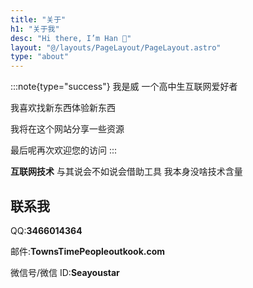 ```yaml
---
title: "关于"
h1: "关于我"
desc: "Hi there, I’m Han 👋"
layout: "@/layouts/PageLayout/PageLayout.astro"
type: "about"
---
```


:::note{type="success"}
我是威 一个高中生互联网爱好者

我喜欢找新东西体验新东西

我将在这个网站分享一些资源

最后呢再次欢迎您的访问
:::

**互联网技术** 与其说会不如说会借助工具 我本身没啥技术含量

## 联系我

QQ:**3466014364**

邮件:**TownsTimePeopleoutkook.com**

微信号/微信 ID:**Seayoustar**

